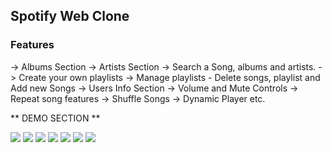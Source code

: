 ## Spotify Web Clone

### Features

-> Albums Section
-> Artists Section
-> Search a Song, albums and artists.
-> Create your own playlists
-> Manage playlists - Delete songs, playlist and Add new Songs
-> Users Info Section
-> Volume and Mute Controls
-> Repeat song features
-> Shuffle Songs
-> Dynamic Player etc.

** DEMO SECTION **

![]("https://raw.githubusercontent.com/prakashaditya13/spotify-web-clone/master/demo/1.png")
![]("https://raw.githubusercontent.com/prakashaditya13/spotify-web-clone/master/demo/2.png")
![]("https://raw.githubusercontent.com/prakashaditya13/spotify-web-clone/master/demo/3.png")
![]("https://raw.githubusercontent.com/prakashaditya13/spotify-web-clone/master/demo/4.png")
![]("https://raw.githubusercontent.com/prakashaditya13/spotify-web-clone/master/demo/5.png")
![]("https://raw.githubusercontent.com/prakashaditya13/spotify-web-clone/master/demo/6.png")
![]("https://raw.githubusercontent.com/prakashaditya13/spotify-web-clone/master/demo/7.png")

